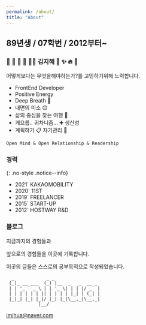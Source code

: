 ```yaml
---
permalink: /about/
title: "About"
---
```


## 89년생 / 07학번 / 2012부터~

### 🌿 💋 🙏 🥕 🧘‍♀️ 김지혜 🌈 ✨ 🔥 🌴

어떻게보다는 무엇을해야하는가?를 고민하기위해 노력합니다.

- FrontEnd Developer
- Positive Energy
- Deep Breath 🤗
- 내면의 미소 😊
- 삶의 중심을 찾는 여행 👣
- 게으름.. 귀차니즘... ➕ 생산성
- 계획하기 📋 자기관리 💪

`Open Mind & Open Relationship & Readership`

### 경력

{: .no-style .notice--info}

- 2021` KAKAOMOBILITY
- 2020` 11ST
- 2019` FREELANCER
- 2015` START-UP
- 2012` HOSTWAY R&D

### 블로그

지금까지의 경험들과

앞으로의 경험들을 이곳에 기록합니다.

이곳의 글들은 스스로의 공부목적으로 작성되었습니다.

```
  _            _ _
 (_)_ __ ___  (_) |__  _   _  __ _
 | | '_ ` _ \ | | '_ \| | | |/ _` |
 | | | | | | || | | | | |_| | (_| |
 |_|_| |_| |_|/ |_| |_|\__,_|\__,_|
            |__/
```

imjhua@naver.com
